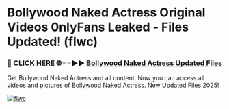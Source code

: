 # Bollywood Naked Actress Original Videos 0nlyFans Leaked - Files Updated! (flwc)

<h3>🔴 CLICK HERE 🌐==►► <a href="https://tinyurl.com/yckcrads" rel="nofollow">Bollywood Naked Actress Updated Files</a></h3>

Get Bollywood Naked Actress and all content. Now you can access all videos and pictures of Bollywood Naked Actress. New Updated Files 2025!

[![flwc](https://i.imgur.com/hpKpOFt.gif)](https://tinyurl.com/yckcrads)

